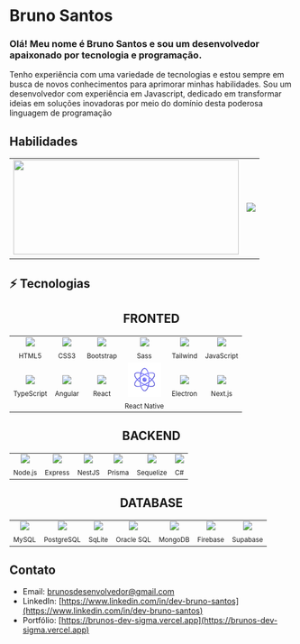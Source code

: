 # Bruno Santos


### Olá! Meu nome é Bruno Santos e sou um desenvolvedor apaixonado por tecnologia e programação.  
Tenho experiência com uma variedade de tecnologias e estou sempre em busca de novos conhecimentos para aprimorar minhas habilidades. 
Sou um desenvolvedor com experiência em Javascript, dedicado em transformar ideias em soluções inovadoras por meio do domínio desta poderosa linguagem de programação

## Habilidades

<table align="center">
  <tr >
    <td align="center" style="border: none;">
      <img src="https://github-readme-stats.vercel.app/api/top-langs/?username=dev-brunosantos&hide_progress=true&theme=dark" width="400" height="168" />
    </td>
    <td align="center">
      <img src="https://github-readme-stats.vercel.app/api?username=dev-brunosantos&show_icons=true&theme=dark" width="400" />
    </td>
  </tr>
</table>

## ⚡ Tecnologias

<h2 align="center">FRONTED</h2>

<table align="center">
  <tr>
    <td align="center">
      <img src="https://cdn.jsdelivr.net/gh/devicons/devicon/icons/html5/html5-original.svg" width="60"/><br />
      <sub>HTML5</sub>
    </td>
    <td align="center">
      <img src="https://cdn.jsdelivr.net/gh/devicons/devicon/icons/css3/css3-original.svg" width="60"/><br />
      <sub>CSS3</sub>
    </td>
    <td align="center">
      <img src="https://cdn.jsdelivr.net/gh/devicons/devicon/icons/bootstrap/bootstrap-original.svg" width="60"/><br />
      <sub>Bootstrap</sub>
    </td>
    <td align="center">
      <img src="https://cdn.jsdelivr.net/gh/devicons/devicon/icons/sass/sass-original.svg" width="60"/><br />
      <sub>Sass</sub>
    </td>
    <td align="center">
      <img src="https://cdn.jsdelivr.net/gh/devicons/devicon/icons/tailwindcss/tailwindcss-original.svg" width="60"/><br />
      <sub>Tailwind</sub>
    </td>
    <td align="center">
      <img src="https://cdn.jsdelivr.net/gh/devicons/devicon/icons/javascript/javascript-original.svg" width="60"/><br />
      <sub>JavaScript</sub>
    </td>
  </tr>
  <tr>
    <td align="center">
      <img src="https://cdn.jsdelivr.net/gh/devicons/devicon/icons/typescript/typescript-original.svg" width="60"/><br />
      <sub>TypeScript</sub>
    </td>
    <td align="center">
      <img src="https://cdn.jsdelivr.net/gh/devicons/devicon/icons/angular/angular-original.svg" width="60"/><br />
      <sub>Angular</sub>
    </td>
    <td align="center">
      <img src="https://cdn.jsdelivr.net/gh/devicons/devicon/icons/react/react-original.svg" width="60"/><br />
      <sub>React</sub>
    </td>
    <td align="center">
      <img src="icons/react-native.png" width="60"/><br />
      <sub>React Native</sub>
    </td>
    <td align="center">
      <img src="https://cdn.jsdelivr.net/gh/devicons/devicon/icons/electron/electron-original.svg" width="60"/><br />
      <sub>Electron</sub>
    </td>
    <td align="center">
      <img src="https://cdn.jsdelivr.net/gh/devicons/devicon/icons/nextjs/nextjs-original.svg" width="60"/><br />
      <sub>Next.js</sub>
    </td>
  </tr>
</table>

<h2 align="center">BACKEND</h2>

<table align="center">
  <tr>
    <td align="center">
      <img src="https://cdn.jsdelivr.net/gh/devicons/devicon/icons/nodejs/nodejs-original.svg" width="60"/><br />
      <sub>Node.js</sub>
    </td>
    <td align="center">
      <img src="https://cdn.jsdelivr.net/gh/devicons/devicon/icons/express/express-original.svg" width="60"/><br />
      <sub>Express</sub>
    </td>
    <td align="center">
      <img src="https://cdn.jsdelivr.net/gh/devicons/devicon/icons/nestjs/nestjs-original.svg" width="60"/><br />
      <sub>NestJS</sub>
    </td>
    <td align="center">
      <img src="https://cdn.jsdelivr.net/gh/devicons/devicon/icons/prisma/prisma-original.svg" width="60"/><br />
      <sub>Prisma</sub>
    </td>
    <td align="center">
      <img src="https://cdn.jsdelivr.net/gh/devicons/devicon/icons/sequelize/sequelize-original.svg" width="60"/><br />
      <sub>Sequelize</sub>
    </td>
    <td align="center">
      <img src="https://cdn.jsdelivr.net/gh/devicons/devicon/icons/csharp/csharp-original.svg" width="60"/><br />
      <sub>C#</sub>
    </td>
  </tr>
</table>

<h2 align="center">DATABASE</h2>

<table align="center">
  <tr>
    <td align="center">
      <img src="https://cdn.jsdelivr.net/gh/devicons/devicon/icons/mysql/mysql-original.svg" width="60"/><br />
      <sub>MySQL</sub>
    </td>
    <td align="center">
      <img src="https://cdn.jsdelivr.net/gh/devicons/devicon/icons/postgresql/postgresql-original.svg" width="60"/><br />
      <sub>PostgreSQL</sub>
    </td>
    <td align="center">
      <img src="https://cdn.jsdelivr.net/gh/devicons/devicon/icons/sqlite/sqlite-original.svg" width="60"/><br />
      <sub>SqLite</sub>
    </td>
    <td align="center">
      <img src="https://cdn.jsdelivr.net/gh/devicons/devicon/icons/oracle/oracle-original.svg" width="60"/><br />
      <sub>Oracle SQL</sub>
    </td>
    <td align="center">
      <img src="https://cdn.jsdelivr.net/gh/devicons/devicon/icons/mongodb/mongodb-original.svg" width="60"/><br />
      <sub>MongoDB</sub>
    </td>
    <td align="center">
      <img src="https://cdn.jsdelivr.net/gh/devicons/devicon/icons/firebase/firebase-original.svg" width="60"/><br />
      <sub>Firebase</sub>
    </td>
    <td align="center">
      <img src="https://cdn.jsdelivr.net/gh/devicons/devicon/icons/supabase/supabase-original.svg" width="60"/><br />
      <sub>Supabase</sub>
    </td>
  </tr>
</table>

## Contato
- Email: [brunosdesenvolvedor@gmail.com](mailto:brunosdesenvolvedor@gmail.com)
- LinkedIn: [https://www.linkedin.com/in/dev-bruno-santos](https://www.linkedin.com/in/dev-bruno-santos)
- Portfólio: [https://brunos-dev-sigma.vercel.app](https://brunos-dev-sigma.vercel.app)
